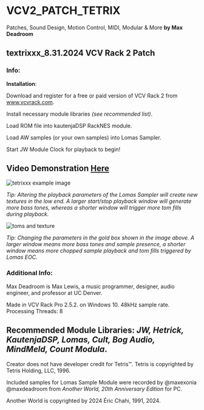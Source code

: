 # VCV2_PATCH_TETRIX
Patches, Sound Design, Motion Control, MIDI, Modular & More
**by Max Deadroom**

## textrixxx_8.31.2024 VCV Rack 2 Patch

### Info:

**Installation**:

Download and register for a free or paid version of VCV Rack 2 from www.vcvrack.com. 

Install necessary module libraries *(see recommended list)*. 

Load ROM file into kautenjaDSP RackNES module. 

Load AW samples (or your own samples) into Lomas Sampler.

Start JW Module Clock for playback to begin!

## Video Demonstration [Here](https://youtu.be/acnlVYxxT5I)

![tetrixxx example image](https://github.com/user-attachments/assets/b0250c32-173d-43fb-a236-9c0c02f5a525)


*Tip: Altering the playback parameters of the Lomas Sampler will create new textures in the low end. A larger start/stop playback window will generate more bass tones, whereas a shorter window will trigger more tom fills during playback.*

![toms and texture](https://github.com/user-attachments/assets/a5d03bf2-a8a6-4acf-a2d1-c303b61c637b)

*Tip: Changing the parameters in the gold box shown in the image above. A larger window means more bass tones and sample presence, a shorter window means more chopped sample playback and tom fills triggered by Lomas EOC.*

### Additional Info: 

Max Deadroom is Max Lewis, a music programmer, designer, audio engineer, and professor at UC Denver.

Made in VCV Rack Pro 2.5.2. on Windows 10. 48kHz sample rate. Processing Threads: 8

## **Recommended Module Libraries**: *JW, Hetrick, KautenjaDSP, Lomas, Cult, Bog Audio, MindMeld, Count Modula*.

Creator does not have developer credit for Tetris™. Tetris is copyrighted by Tetris Holding, LLC, 1996.

Included samples for Lomas Sample Module were recorded by @maxexonia @maxdeadroom from *Another World, 20th Anniversary Edition* for PC. 

Another World is copyrighted by 2024 Éric Chahi, 1991, 2024.

